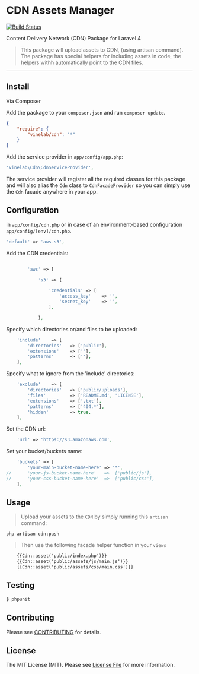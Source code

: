 
# CDN Assets Manager 

[![Build Status](https://travis-ci.org/thephpleague/statsd.png?branch=master)](https://travis-ci.org/Vinelab/cdn)

Content Delivery Network (CDN) Package  for Laravel 4

>This package will upload assets to CDN, (using artisan command).
The package has special helpers for including assets in code, the helpers withh automatically point to the CDN files.

----------

## Install

Via Composer

Add the package to your `composer.json` and run `composer update`.

```json
{
    "require": {
        "vinelab/cdn": "*"
    }
}
```

Add the service provider in `app/config/app.php`:

```php
'Vinelab\Cdn\CdnServiceProvider',
```

The service provider will register all the required classes for this package and will also alias
the `Cdn` class to `CdnFacadeProvider` so you can simply use the `Cdn` facade anywhere in your app.

## Configuration
in `app/config/cdn.php` or in case of an environment-based configuration `app/config/[env]/cdn.php`.

```php
'default' => 'aws-s3',
```

Add the CDN credentials:

```php

        'aws' => [

            's3' => [

                'credentials' => [
                    'access_key'    => '',
                    'secret_key'    => '',
                ],

            ],

```

Specify which directories or/and files to be uploaded:

```php
    'include'    => [
        'directories'   => ['public'],
        'extensions'    => [''],
        'patterns'      => [''],
    ],
```

Specify what to ignore from the 'include' directories:
```php
    'exclude'    => [
        'directories'   => ['public/uploads'],
        'files'         => ['README.md', 'LICENSE'],
        'extensions'    => ['.txt'],
        'patterns'      => ['404.*'],
        'hidden'        => true,
    ],
```
Set the CDN url:

```php
    'url' => 'https://s3.amazonaws.com',
```

Set your bucket/buckets name:

```php
    'buckets' => [
        'your-main-bucket-name-here' => '*',
//      'your-js-bucket-name-here'   =>  ['public/js'],
//      'your-css-bucket-name-here'  =>  ['public/css'],
    ],
```


## Usage

> Upload your assets to the `CDN` by simply running this `artisan` command:

```shell
php artisan cdn:push
```

> Then use the following facade helper function in your `views`

```html
    {{Cdn::asset('public/index.php')}}
    {{Cdn::asset('public/assets/js/main.js')}}
    {{Cdn::asset('public/assets/css/main.css')}}
```

## Testing

``` bash
$ phpunit
```


## Contributing

Please see [CONTRIBUTING](https://github.com/Vinelab/cdn/blob/master/CONTRIBUTING.md) for details.


## License

The MIT License (MIT). Please see [License File](https://github.com/Vinelab/cdn/blob/master/LICENSE) for more information.
